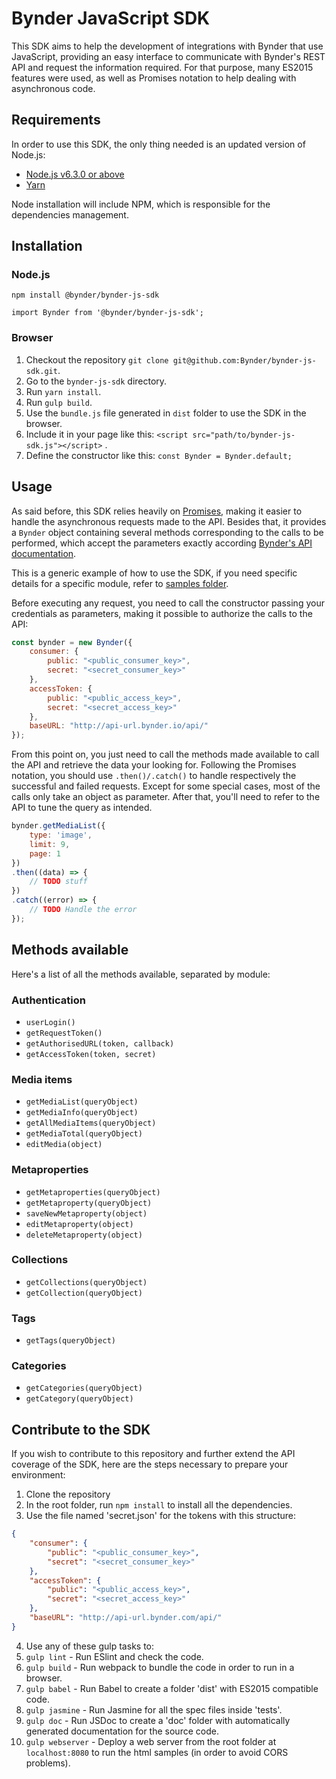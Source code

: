 # Bynder JavaScript SDK
This SDK aims to help the development of integrations with Bynder that use JavaScript, providing an easy interface to communicate with Bynder's REST API and request the information required.
For that purpose, many ES2015 features were used, as well as Promises notation to help dealing with asynchronous code.

## Requirements
In order to use this SDK, the only thing needed is an updated version of Node.js:
* [Node.js v6.3.0 or above](https://nodejs.org/)
* [Yarn](https://yarnpkg.com/)

Node installation will include NPM, which is responsible for the dependencies management.

## Installation

### Node.js

`npm install @bynder/bynder-js-sdk`

`import Bynder from '@bynder/bynder-js-sdk';`

### Browser

1. Checkout the repository `git clone git@github.com:Bynder/bynder-js-sdk.git`.
2. Go to the `bynder-js-sdk` directory.
3. Run `yarn install`.
4. Run `gulp build`.
5. Use the `bundle.js` file generated in `dist` folder to use the SDK in the browser.
6. Include it in your page like this: `<script src="path/to/bynder-js-sdk.js"></script>` .
7. Define the constructor like this: `const Bynder = Bynder.default;`

## Usage
As said before, this SDK relies heavily on [Promises](https://developers.google.com/web/fundamentals/getting-started/primers/promises), making it easier to handle the asynchronous requests made to the API.
Besides that, it provides a `Bynder` object  containing several methods corresponding to the calls to be performed, which accept the parameters exactly according [Bynder's API documentation](http://docs.bynder.apiary.io/).

This is a generic example of how to use the SDK, if you need specific details for a specific module, refer to [samples folder](https://github.com/Bynder/bynder-js-sdk-private/tree/develop/samples).

Before executing any request, you need to call the constructor passing your credentials as parameters, making it possible to authorize the calls to the API:

```js
const bynder = new Bynder({
    consumer: {
        public: "<public_consumer_key>",
        secret: "<secret_consumer_key>"
    },
    accessToken: {
        public: "<public_access_key>",
        secret: "<secret_access_key>"
    },
    baseURL: "http://api-url.bynder.io/api/"
});
```

From this point on, you just need to call the methods made available to call the API and retrieve the data your looking for. Following the Promises notation, you should use `.then()/.catch()` to handle respectively the successful and failed requests.
Except for some special cases, most of the calls only take an object as parameter. After that, you'll need to refer to the API to tune the query as intended.

```js
bynder.getMediaList({
    type: 'image',
    limit: 9,
    page: 1
})
.then((data) => {
    // TODO stuff
})
.catch((error) => {
    // TODO Handle the error
});
```

## Methods available
Here's a list of all the methods available, separated by module:

### Authentication
* `userLogin()`
* `getRequestToken()`
* `getAuthorisedURL(token, callback)`
* `getAccessToken(token, secret)`

### Media items
* `getMediaList(queryObject)`
* `getMediaInfo(queryObject)`
* `getAllMediaItems(queryObject)`
* `getMediaTotal(queryObject)`
* `editMedia(object)`

### Metaproperties
* `getMetaproperties(queryObject)`
* `getMetaproperty(queryObject)`
* `saveNewMetaproperty(object)`
* `editMetaproperty(object)`
* `deleteMetaproperty(object)`

### Collections
* `getCollections(queryObject)`
* `getCollection(queryObject)`

### Tags
* `getTags(queryObject)`

### Categories
* `getCategories(queryObject)`
* `getCategory(queryObject)`

## Contribute to the SDK
If you wish to contribute to this repository and further extend the API coverage of the SDK, here are the steps necessary to prepare your environment:

1. Clone the repository
2. In the root folder, run `npm install` to install all the dependencies.
3. Use the file named 'secret.json' for the tokens with this structure:
```json
{   
    "consumer": {
        "public": "<public_consumer_key>",
        "secret": "<secret_consumer_key>"
    },
    "accessToken": {
        "public": "<public_access_key>",
        "secret": "<secret_access_key>"
    },
    "baseURL": "http://api-url.bynder.com/api/"
}
```
4. Use any of these gulp tasks to:
  1. `gulp lint` - Run ESlint and check the code.
  2. `gulp build` - Run webpack to bundle the code in order to run in a browser.
  3. `gulp babel` - Run Babel to create a folder 'dist' with ES2015 compatible code.
  4. `gulp jasmine` - Run Jasmine for all the spec files inside 'tests'.
  5. `gulp doc` - Run JSDoc to create a 'doc' folder with automatically generated documentation for the source code.
  6. `gulp webserver` - Deploy a web server from the root folder at `localhost:8080` to run the html samples (in order to avoid CORS problems). 
